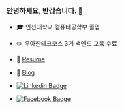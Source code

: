 ### 안녕하세요, 반갑습니다. 👋

- 🎓 인천대학교 컴퓨터공학부 졸업

- :pencil2: 우아한테크코스 3기 백엔드 교육 수료

- 📄 <a href="https://taehee-kim-dev.notion.site/f5b8744276824877ae9388c2763b640e" target="_blank">Resume</a>

- 📘 <a href="https://taehee-kim-dev.github.io" target="_blank">Blog</a> 


- [![Linkedin Badge](https://img.shields.io/badge/-LinkedIn-blue?style=flat&logo=Linkedin&logoColor=white&link=https://www.linkedin.com/in/taehee-kim-dev)](https://www.linkedin.com/in/taehee-kim-dev)

- [![Facebook Badge](https://img.shields.io/badge/facebook-1877F2?style=flat&logo=facebook&logoColor=white&link=https://www.facebook.com/taehee.kim.dev)](https://www.facebook.com/taehee.kim.dev)


<!--
**taehee-kim-dev/taehee-kim-dev** is a ✨ _special_ ✨ repository because its `README.md` (this file) appears on your GitHub profile.

Here are some ideas to get you started:

- 🔭 I’m currently working on ...
- 🌱 I’m currently learning ...
- 👯 I’m looking to collaborate on ...
- 🤔 I’m looking for help with ...
- 💬 Ask me about ...
- 📫 How to reach me: ...
- 😄 Pronouns: ...
- ⚡ Fun fact: ...
-->
